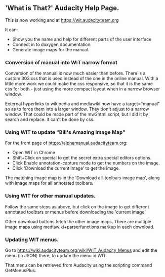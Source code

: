 ## 'What is That?' Audacity Help Page.

This is now working and at https://wit.audacityteam.org

It can:

* Show you the name and help for different parts of the user interface
* Connect in to doxygen documentation
* Generate image maps for the manual.

### Conversion of manual into WIT narrow format

Conversion of the manual is now much easier than before.  There is 
a custom 303.css that is used instead of the one in the online manual.
With a little more work we could make the css responsive, so that it 
is the same css for both - just using the more compact layout when in a
narrow browser window.

External hyperlinks to wikipedia and mediawiki now have a target="manual" 
so as to force them into a larger window.  They don't adjust 
to a narrow window.  That could be made part of the mw2html script, but 
I did it by search and replace.  It can't be done by css.

### Using WIT to update "Bill's Amazing Image Map" 

For the front page of https://alphamanual.audacityteam.org: 

* Open WIT in Chrome
* Shift+Click on special to get the secret extra special editors options.  
* Click Enable annotation-capture mode to get the numbers on the image.  
* Click 'Download the current image' to get the image.  


The matching image map is in the 'Download all-toolbars image map', 
along with image maps for all annotated toolbars.
 
### Using WIT for other manual updates.

Follow the same steps as above, but click on the image to get different 
annotated toolbars or menus before downloading the 'current image'
 
Other download buttons fetch the other image maps.  There are multiple 
image maps using mediawiki+parserfunctions markup in each download.   


### Updating WIT menus.
 
Go to https://wiki.audacityteam.org/wiki/WIT_Audacity_Menus and edit 
the menu (in JSON) there, to update the menu in WIT.
 
That menu can be retrieved from Audacity using the scripting command 
GetMenusPlus.

